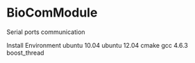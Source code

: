 BioComModule
============

Serial ports communication

Install Environment
ubuntu 10.04 ubuntu 12.04
cmake
gcc 4.6.3
boost_thread
